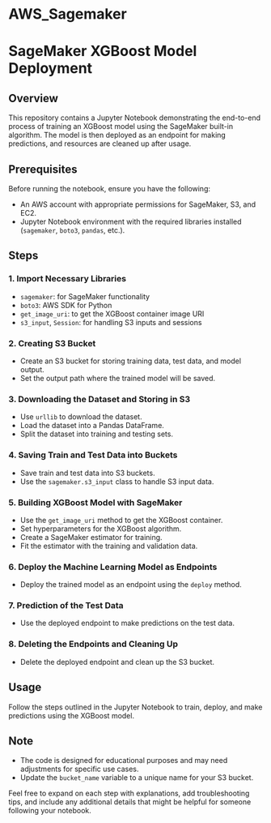 # AWS_Sagemaker
# SageMaker XGBoost Model Deployment

## Overview

This repository contains a Jupyter Notebook demonstrating the end-to-end process of training an XGBoost model using the SageMaker built-in algorithm. The model is then deployed as an endpoint for making predictions, and resources are cleaned up after usage.

## Prerequisites

Before running the notebook, ensure you have the following:

- An AWS account with appropriate permissions for SageMaker, S3, and EC2.
- Jupyter Notebook environment with the required libraries installed (`sagemaker`, `boto3`, `pandas`, etc.).

## Steps

### 1. Import Necessary Libraries

- `sagemaker`: for SageMaker functionality
- `boto3`: AWS SDK for Python
- `get_image_uri`: to get the XGBoost container image URI
- `s3_input`, `Session`: for handling S3 inputs and sessions

### 2. Creating S3 Bucket

- Create an S3 bucket for storing training data, test data, and model output.
- Set the output path where the trained model will be saved.

### 3. Downloading the Dataset and Storing in S3

- Use `urllib` to download the dataset.
- Load the dataset into a Pandas DataFrame.
- Split the dataset into training and testing sets.

### 4. Saving Train and Test Data into Buckets

- Save train and test data into S3 buckets.
- Use the `sagemaker.s3_input` class to handle S3 input data.

### 5. Building XGBoost Model with SageMaker

- Use the `get_image_uri` method to get the XGBoost container.
- Set hyperparameters for the XGBoost algorithm.
- Create a SageMaker estimator for training.
- Fit the estimator with the training and validation data.

### 6. Deploy the Machine Learning Model as Endpoints

- Deploy the trained model as an endpoint using the `deploy` method.

### 7. Prediction of the Test Data

- Use the deployed endpoint to make predictions on the test data.

### 8. Deleting the Endpoints and Cleaning Up

- Delete the deployed endpoint and clean up the S3 bucket.

## Usage

Follow the steps outlined in the Jupyter Notebook to train, deploy, and make predictions using the XGBoost model.

## Note

- The code is designed for educational purposes and may need adjustments for specific use cases.
- Update the `bucket_name` variable to a unique name for your S3 bucket.

Feel free to expand on each step with explanations, add troubleshooting tips, and include any additional details that might be helpful for someone following your notebook.

